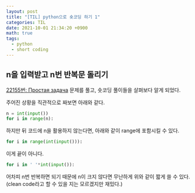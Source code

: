 ```yaml
---
layout: post
title: "[TIL] python으로 숏코딩 하기 1"
categories: TIL
date: 2021-10-01 21:34:20 +0900
math: true
tags:
  - python
  - short coding
---
```


## n을 입력받고 n번 반복문 돌리기

[22155번: Простая задача](https://www.acmicpc.net/problem/22155) 문제를 풀고, 숏코딩 풀이들을 살펴보다 알게 되었다.

주어진 상황을 직관적으로 짜보면 아래와 같다.

```python
n = int(input())
for i in range(n):
```

하지만 뒤 코드에 n을 활용하지 않는다면, 아래와 같이 range에 포함시킬 수 있다.

```python
for i in range(int(input())):
```

이게 끝이 아니다. 

```python
for i in ' '*int(input()):
```

어차피 n번 반복하면 되기 때문에 n이 크지 않다면 무난하게 위와 같이 짧게 쓸 수 있다.
(clean code라고 할 수 있을 지는 모르겠지만 재밌다.)

